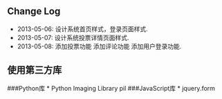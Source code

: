 ## Change Log
  * 2013-05-06: 设计系统首页样式，登录页面样式.
  * 2013-05-07: 设计系统投票详情页面样式.
  * 2013-05-08: 
  				添加投票功能
  				添加评论功能
  				添加用户登录功能.
 

## 使用第三方库
###Python库
	* Python Imaging Library pil
###JavaScript库
	* jquery.form
